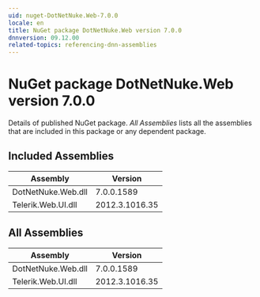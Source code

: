 ```yaml
---
uid: nuget-DotNetNuke.Web-7.0.0
locale: en
title: NuGet package DotNetNuke.Web version 7.0.0
dnnversion: 09.12.00
related-topics: referencing-dnn-assemblies
---
```


# NuGet package DotNetNuke.Web version 7.0.0
Details of published NuGet package.
*All Assemblies* lists all the assemblies that are included in this package or any dependent package.

## Included Assemblies

|Assembly|Version|
|---|---|
|DotNetNuke.Web.dll|7.0.0.1589|
|Telerik.Web.UI.dll|2012.3.1016.35|

## All Assemblies

|Assembly|Version|
|---|---|
|DotNetNuke.Web.dll|7.0.0.1589|
|Telerik.Web.UI.dll|2012.3.1016.35|

